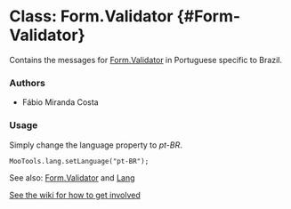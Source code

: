 Class: Form.Validator {#Form-Validator}
=====================================

Contains the messages for [Form.Validator][] in Portuguese specific to Brazil.

### Authors

* Fábio Miranda Costa

### Usage

Simply change the language property to *pt-BR*.

	MooTools.lang.setLanguage("pt-BR");

See also: [Form.Validator][] and [Lang][]

[See the wiki for how to get involved](http://wiki.github.com/mootools/mootools-more)

[Form.Validator]: http://www.mootools.net/docs/more/Forms/Form.Validator#Form-Validator
[Lang]: http://www.mootools.net/docs/more/Core/Lang
